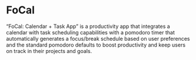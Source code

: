 # FoCal
“FoCal: Calendar + Task App” is a productivity app that integrates a calendar with task scheduling capabilities with a pomodoro timer that automatically generates a focus/break schedule based on user preferences and the standard pomodoro defaults to boost productivity and keep users on track in their projects and goals.
